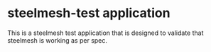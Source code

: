 # steelmesh-test application

This is a steelmesh test application that is designed to validate that steelmesh is working as per spec.